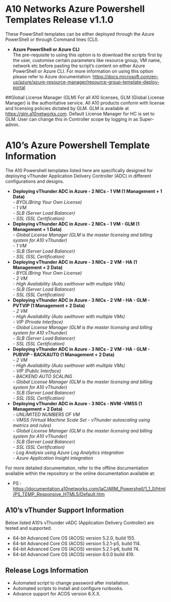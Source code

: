 # A10 Networks Azure Powershell Templates Release v1.1.0
These PowerShell templates can be either deployed through the Azure PowerShell or through Command lines (CLI).

- **Azure PowerShell or Azure CLI**<br>
The pre-requisite to using this option is to download the scripts first by the user, customise certain parameters
like resource group, VM name, network etc before pasting the script’s content on either Azure PowerShell or Azure CLI. 
For more information on using this option please refer to Azure documentation: https://docs.microsoft.com/en-us/azure/azure-resource-manager/resource-group-template-deploy-portal

##Global License Manager (GLM)
For all A10 licenses, GLM (Global License Manager) is the authoritative service. 
All A10 products conform with license and licensing policies dictated by GLM. 
GLM is available at https://glm.a10networks.com. 
Default License Manager for HC is set to GLM. 
User can change this in Controller scope by logging in as Super-admin.

# A10’s Azure Powershell Template Information
The A10 Powershell templates listed here are specifically designed for deploying vThunder Application Delivery Controller (ADC) in different configurations and designs.

- **Deploying vThunder ADC in Azure - 2 NICs - 1 VM (1 Management + 1 Data)**<br>
      - *BYOL(Bring Your Own License)*<br>
      - *1 VM*<br>
      - *SLB (Server Load Balancer)*<br>
      - *SSL (SSL Certification)*<br>
- **Deploying vThunder ADC in Azure - 2 NICs - 1 VM - GLM (1 Management + 1 Data)**<br>
      - *Global License Manager (GLM is the master licensing and billing system for A10 vThunder)*<br>
      - *1 VM*<br>
      - *SLB (Server Load Balancer)*<br>
      - *SSL (SSL Certification)*<br>
- **Deploying vThunder ADC in Azure - 3 NICs - 2 VM - HA (1 Management + 2 Data)**<br>
      - *BYOL(Bring Your Own License)*<br>
      - *2 VM*<br>
      - *High Availability (Auto swithover with multiple VMs)*<br>
      - *SLB (Server Load Balancer)*<br>
      - *SSL (SSL Certification)*<br>
- **Deploying vThunder ADC in Azure - 3 NICs - 2 VM - HA - GLM - PVTVIP (1 Management + 2 Data)**<br>
      - *2 VM*<br>
      - *High Availability (Auto swithover with multiple VMs)*<br>
      - *VIP (Private Interface)*<br>
      - *Global License Manager (GLM is the master licensing and billing system for A10 vThunder)*<br>
      - *SLB (Server Load Balancer)*<br>
      - *SSL (SSL Certification)*<br>
- **Deploying vThunder ADC in Azure - 3 NICs - 2 VM - HA - GLM - PUBVIP - BACKAUTO (1 Management + 2 Data)**<br>
      - *2 VM*<br>
      - *High Availability (Auto swithover with multiple VMs)*<br>
      - *VIP (Public Interface)*<br>
      - *BACKEND AUTO SCALING*<br>
      - *Global License Manager (GLM is the master licensing and billing system for A10 vThunder)*<br>
      - *SLB (Server Load Balancer)*<br>
      - *SSL (SSL Certification)*<br>
- **Deploying vThunder ADC in Azure - 3 NICs - NVM -VMSS (1 Management + 2 Data)**<br>
      - *UNLIMITED NUMBERS OF VM*<br>
      - *VMSS (Virtual Machine Scale Set - vThunder autoscaling using metrics and rules)*<br>
      - *Global License Manager (GLM is the master licensing and billing system for A10 vThunder)*<br>
      - *SLB (Server Load Balancer)*<br>
      - *SSL (SSL Certification)*<br>
      - *Log Analysis using Azure Log Analytics integration*<br>
      - *Azure Application Insight integration*<br>

For more detailed documentation, refer to the offline documentation available within the repository or the online documentation available at:

- PS  : https://documentation.a10networks.com/IaC/ARM_Powershell/1_1_0/html/PS_TEMP_Responsive_HTML5/Default.htm

## A10’s vThunder Support Information
Below listed A10’s vThunder vADC (Application Delivery Controller) are tested and supported.
- 64-bit Advanced Core OS (ACOS) version 5.2.0, build 155.
- 64-bit Advanced Core OS (ACOS) version 5.2.1-p5, build 114.
- 64-bit Advanced Core OS (ACOS) version 5.2.1-p6, build 74.
- 64-bit Advanced Core OS (ACOS) version 6.0.0 build 419.

## Release Logs Information
- Automated script to change password after installation.
- Automated scripts to install and configure runbooks.
- Advance support for ACOS version 6.X.X.